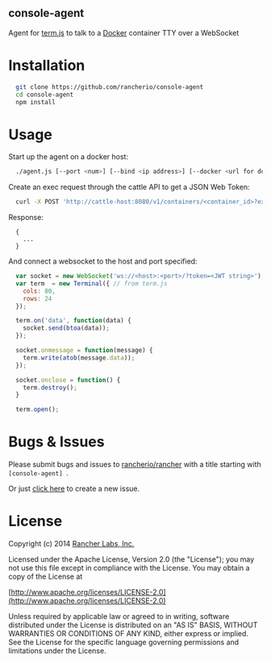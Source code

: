 console-agent
-------------
Agent for [term.js](https://github.com/chjj/term.js) to talk to a [Docker](https://github.com/docker/docker) container TTY over a WebSocket

Installation
============
```bash
  git clone https://github.com/rancherio/console-agent
  cd console-agent
  npm install
```

Usage
=====
Start up the agent on a docker host:
```bash
  ./agent.js [--port <num>] [--bind <ip address>] [--docker <url for docker API>] [--key <PEM-encoded string or path to JWT public key file>]
```

Create an exec request through the cattle API to get a JSON Web Token:
```bash
  curl -X POST 'http://cattle-host:8080/v1/containers/<container_id>?exec'
```
  Response:
  ```http
    {
      ...
    }
  ```

And connect a websocket to the host and port specified:
```javascript
  var socket = new WebSocket('ws://<host>:<port>/?token=<JWT string>');
  var term  = new Terminal({ // from term.js
    cols: 80,
    rows: 24
  });

  term.on('data', function(data) {
    socket.send(btoa(data));
  });

  socket.onmessage = function(message) {
    term.write(atob(message.data));
  });

  socket.onclose = function() {
    term.destroy();
  }

  term.open();
```
Bugs & Issues
=======
Please submit bugs and issues to [rancherio/rancher](//github.com/rancherio/rancher/issues) with a title starting with `[console-agent] `.

Or just [click here](//github.com/rancherio/rancher/issues/new?title=%5Bconsole-agent%5D%20) to create a new issue.

License
=======
Copyright (c) 2014 [Rancher Labs, Inc.](http://rancher.com)

Licensed under the Apache License, Version 2.0 (the "License");
you may not use this file except in compliance with the License.
You may obtain a copy of the License at

[http://www.apache.org/licenses/LICENSE-2.0](http://www.apache.org/licenses/LICENSE-2.0)

Unless required by applicable law or agreed to in writing, software
distributed under the License is distributed on an "AS IS" BASIS,
WITHOUT WARRANTIES OR CONDITIONS OF ANY KIND, either express or implied.
See the License for the specific language governing permissions and
limitations under the License.
